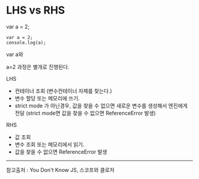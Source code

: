 # LHS vs RHS



var a = 2;

```
var a = 2;
console.log(a);
```

var a와

a=2 과정은 별개로 진행된다.



LHS 

- 컨테이너 조회 (변수컨테이너 자체를 찾는다.)
- 변수 할당 또는 메모리에 쓰기.
- strict mode 가 아닌경우, 값을 찾을 수 없으면 새로운 변수를 생성해서 엔진에게 전달
  (strict mode면 값을 찾을 수 없으면 ReferenceError 발생)

RHS 

- 값 조회
- 변수 조회 또는 메모리에서 읽기.
- 값을 찾을 수 없으면 ReferenceError 발생



---

참고출처 : You Don't Know JS, 스코프와 클로저